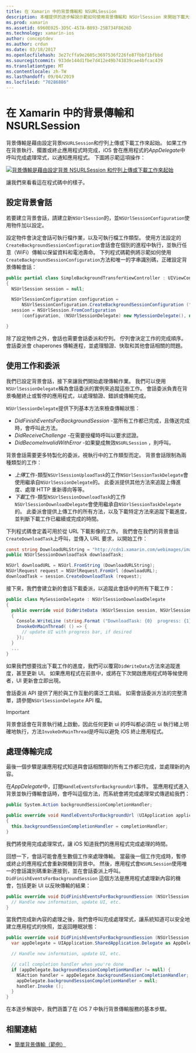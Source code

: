 ```yaml
---
title: 在 Xamarin 中的背景傳輸和 NSURLSession
description: 本檔提供的逐步解說示範如何使用背景傳輸和 NSUrlSession 來開始下載大型影像，並在應用程式置於背景時繼續下載。
ms.prod: xamarin
ms.assetid: 6960E025-3D5C-457A-B893-25B734F8626D
ms.technology: xamarin-ios
author: conceptdev
ms.author: crdun
ms.date: 03/18/2017
ms.openlocfilehash: 3e27cffa9e2605c3697536f226fe87fbbf1bfbbd
ms.sourcegitcommit: 933de144d1fbe7d412e49b743839cae4bfcac439
ms.translationtype: MT
ms.contentlocale: zh-TW
ms.lasthandoff: 09/04/2019
ms.locfileid: "70286886"
---
```

# <a name="background-transfer-and-nsurlsession-in-xamarinios"></a>在 Xamarin 中的背景傳輸和 NSURLSession

背景傳輸是藉由設定背景`NSURLSession`和佇列上傳或下載工作來起始。 如果工作在背景執行、擱置或終止應用程式時完成，iOS 會在應用程式的*AppDelegate*中呼叫完成處理常式，以通知應用程式。 下圖將示範這項操作：

 [![](background-transfer-walkthrough-images/transfer.png "背景傳輸是藉由設定背景 NSURLSession 和佇列上傳或下載工作來起始")](background-transfer-walkthrough-images/transfer.png#lightbox)

讓我們來看看這在程式碼中的樣子。

## <a name="configuring-a-background-session"></a>設定背景會話

若要建立背景會話，請建立新`NSUrlSession`的，並`NSUrlSessionConfiguration`使用物件加以設定。

設定物件會決定會話可執行檔作業，以及可執行檔工作類型。
使用方法設定的`CreateBackgroundSessionConfiguration`會話會在個別的進程中執行，並執行任意（WiFi）傳輸以保留資料和電池壽命。
下列程式碼範例將示範如何使用`CreateBackgroundSessionConfiguration`方法和唯一的字串識別碼，正確設定背景傳輸會話：

```csharp
public partial class SimpleBackgroundTransferViewController : UIViewController
{
  NSUrlSession session = null;

  NSUrlSessionConfiguration configuration =
      NSUrlSessionConfiguration.CreateBackgroundSessionConfiguration ("com.SimpleBackgroundTransfer.BackgroundSession");
  session = NSUrlSession.FromConfiguration
      (configuration, (NSUrlSessionDelegate) new MySessionDelegate(), new NSOperationQueue());

}
```

除了設定物件之外，會話也需要會話委派和佇列。
佇列會決定工作的完成順序。 會話委派會 chaperones 傳輸進程，並處理驗證、快取和其他會話相關的問題。

## <a name="working-with-tasks-and-delegates"></a>使用工作和委派

我們已設定背景會話，接下來讓我們開始處理傳輸作業。 我們可以使用`NSUrlSessionDelegate`稱為會話委派的實例來追蹤這些工作。 會話委派負責在背景喚醒終止或暫停的應用程式，以處理驗證、錯誤或傳輸完成。

`NSUrlSessionDelegate`提供下列基本方法來檢查傳輸狀態：

- *DidFinishEventsForBackgroundSession* -當所有工作都已完成，且傳送完成時，會呼叫此方法。
- *DidReceiveChallenge* -在需要授權時呼叫以要求認證。
- *DidBecomeInvalidWithError* -如果變成無效`NSURLSession` ，則呼叫。


背景會話需要更多特製化的委派，視執行中的工作類型而定。 背景會話限制為兩種類型的工作：

- *上傳*工作-類型`NSUrlSessionUploadTask`的工作`NSUrlSessionTaskDelegate`會使用繼承自`NSUrlSessionDelegate`的。 此委派提供其他方法來追蹤上傳進度、處理 HTTP 重新導向等等。
- *下載*工作-類型`NSUrlSessionDownloadTask`的工作`NSUrlSessionDownloadDelegate`會使用繼承自`NSUrlSessionTaskDelegate`的。 此委派會提供上傳工作的所有方法，以及下載特定方法來追蹤下載進度，並判斷下載工作已繼續或完成的時間。


下列程式碼會定義可用於從 URL 下載影像的工作。 我們會在我們的背景會話`CreateDownloadTask`上呼叫，並傳入 URL 要求，以開始工作：

```csharp
const string DownloadURLString = "http://cdn1.xamarin.com/webimages/images/xamarin.png";
public NSUrlSessionDownloadTask downloadTask;

NSUrl downloadURL = NSUrl.FromString (DownloadURLString);
NSUrlRequest request = NSUrlRequest.FromUrl (downloadURL);
downloadTask = session.CreateDownloadTask (request);
```

接下來，我們會建立新的會話下載委派，以追蹤此會話中的所有下載工作：

```csharp
public class MySessionDelegate : NSUrlSessionDownloadDelegate
{
  public override void DidWriteData (NSUrlSession session, NSUrlSessionDownloadTask downloadTask, long bytesWritten, long totalBytesWritten, long totalBytesExpectedToWrite)
  {
    Console.WriteLine (string.Format ("DownloadTask: {0}  progress: {1}", downloadTask, progress));
    InvokeOnMainThread( () => {
      // update UI with progress bar, if desired
    });
  }
  ...
}
```

如果我們想要找出下載工作的進度，我們可以覆寫`DidWriteData`方法來追蹤進度，甚至更新 UI。 如果應用程式在前景中，或將在下次開啟應用程式時等候使用者，UI 更新會立即出現。

會話委派 API 提供了用於與工作互動的廣泛工具組。 如需會話委派方法的完整清單，請參閱`NSUrlSessionDelegate` API 檔。

> [!IMPORTANT]
> 背景會話會在背景執行緒上啟動，因此任何更新 ui 的呼叫都必須在 ui 執行緒上明確地執行，方法`InvokeOnMainThread`是呼叫以避免 iOS 終止應用程式。 


## <a name="handling-transfer-completion"></a>處理傳輸完成

最後一個步驟是讓應用程式知道與會話相關聯的所有工作都已完成，並處理新的內容。

在*AppDelegate*中，訂閱`HandleEventsForBackgroundUrl`事件。 當應用程式進入背景並執行傳輸會話時，會呼叫這個方法，而系統會將完成處理常式傳遞給我們：

```csharp
public System.Action backgroundSessionCompletionHandler;

public override void HandleEventsForBackgroundUrl (UIApplication application, string sessionIdentifier, System.Action completionHandler)
{
  this.backgroundSessionCompletionHandler = completionHandler;
}
```

我們將使用完成處理常式，讓 iOS 知道我們的應用程式完成處理的時間。

回想一下，會話可能會產生數個工作來處理傳輸。 當最後一個工作完成時，暫停或終止的應用程式會重新開機到背景中。 然後，應用程式會`NSURLSession`使用唯一的會話識別碼重新連接到，並在會話委派上呼叫。 `DidFinishEventsForBackgroundSession` 這個方法是應用程式處理新內容的機會，包括更新 UI 以反映傳輸的結果：

```csharp
public override void DidFinishEventsForBackgroundSession (NSUrlSession session) {
  // Handle new information, update UI, etc.
}
```

當我們完成新內容的處理之後，我們會呼叫完成處理常式，讓系統知道可以安全地建立應用程式的快照，並返回睡眠狀態：

```csharp
public override void DidFinishEventsForBackgroundSession (NSUrlSession session) {
  var appDelegate = UIApplication.SharedApplication.Delegate as AppDelegate;

  // Handle new information, update UI, etc.

  // call completion handler when you're done
  if (appDelegate.backgroundSessionCompletionHandler != null) {
    NSAction handler = appDelegate.backgroundSessionCompletionHandler;
    appDelegate.backgroundSessionCompletionHandler = null;
    handler.Invoke ();
  }
}
```

在本逐步解說中，我們涵蓋了在 iOS 7 中執行背景傳輸服務的基本步驟。



## <a name="related-links"></a>相關連結

- [簡單背景傳輸（範例）](https://docs.microsoft.com/samples/xamarin/ios-samples/simplebackgroundtransfer)
